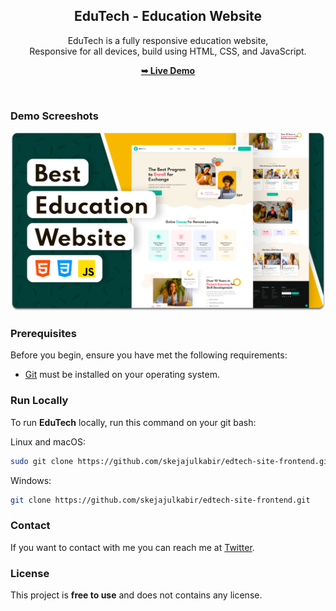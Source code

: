 <div align="center">

  <h2 align="center">EduTech - Education Website</h2>

  EduTech is a fully responsive education website, <br />Responsive for all devices, build using HTML, CSS, and JavaScript.

  <a target="_blank" href="https://skejajulkabir.github.io/edtech-site-frontend/"><strong>➥ Live Demo</strong></a>

</div>

<br />

### Demo Screeshots

![EduTech Desktop Demo](./readme-images/desktop.png "Desktop Demo")

### Prerequisites

Before you begin, ensure you have met the following requirements:

* [Git](https://git-scm.com/downloads "Download Git") must be installed on your operating system.

### Run Locally

To run **EduTech** locally, run this command on your git bash:

Linux and macOS:

```bash
sudo git clone https://github.com/skejajulkabir/edtech-site-frontend.git
```

Windows:

```bash
git clone https://github.com/skejajulkabir/edtech-site-frontend.git
```

### Contact

If you want to contact with me you can reach me at [Twitter](https://x.com/skejajulkabir).

### License

This project is **free to use** and does not contains any license.
